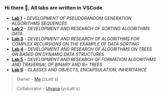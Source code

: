 ### Hi there 👋, All labs are written in VSCode
-  **[Lab 1](https://github.com/wumpochuck/SecondCourse/tree/main/TIMPLabs/zLab1)** - _DEVELOPMENT OF PSEUDORANDOM GENERATION ALGORITHMS SEQUENCES_
-  **[Lab 2](https://github.com/wumpochuck/SecondCourse/tree/main/TIMPLabs/zLab2)** - _DEVELOPMENT AND RESEARCH OF SORTING ALGORITHMS DATA_
-  **[Lab 3](https://github.com/wumpochuck/SecondCourse/tree/main/TIMPLabs/zLab3)** - _DEVELOPMENT AND RESEARCH OF ALGORITHMS FOR COMPLEX RECURSIONS ON THE EXAMPLE OF DATA SORTING_
-  **[Lab 4](https://github.com/wumpochuck/SecondCourse/tree/main/TIMPLabs/zLab4)** - _DEVELOPMENT AND RESEARCH OF ALGORITHMS ON TREES ON BASED ON DYNAMIC DATA STRUCTURES_
-  **[Lab 5](https://github.com/wumpochuck/SecondCourse/tree/main/TIMPLabs/zLab5)** - _DEVELOPMENT AND RESEARCH OF FORMATION ALGORITHMS AND TRAVERSAL OF BINARY AND B+ TREES_
-  **[Lab 6](https://github.com/wumpochuck/SecondCourse/tree/main/TIMPLabs/zLab6)** - _CLASSES AND OBJECTS, ENCAPSULATION, INHERITANCE_

> Owner - [Me](https://github.com/wumpochuck) (zLab's)
> 
> Collaborator - [Ulyana](https://github.com/Ulyanaaa) (yuLab's)




